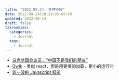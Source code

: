 ```yaml
---
title: "2022.09.24: 各种链接"
date: 2022-09-24T20:29:05+08:00
updated: 2022-09-24
draft: false
taxonomies:
  categories:
    - Journal
  tags:
    - Journal
---
```


- [乌克兰国会议员：“中国不是我们的朋友”](https://www.axios.com/2022/09/23/ukrainian-mp-china-not-our-friend)
- [Qwik](https://qwik.builder.io/) - 类似 react，但是用更懒的加载，更小的运行时
- [新一波的 Javascript 框架](https://frontendmastery.com/posts/the-new-wave-of-javascript-web-frameworks/)
